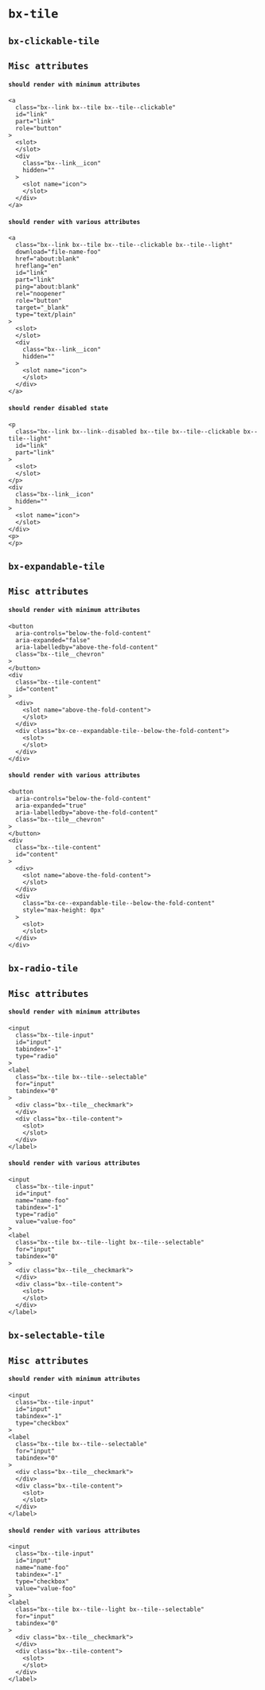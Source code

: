 # `bx-tile`

## `bx-clickable-tile`

##   `Misc attributes`

####     `should render with minimum attributes`

```
<a
  class="bx--link bx--tile bx--tile--clickable"
  id="link"
  part="link"
  role="button"
>
  <slot>
  </slot>
  <div
    class="bx--link__icon"
    hidden=""
  >
    <slot name="icon">
    </slot>
  </div>
</a>

```

####     `should render with various attributes`

```
<a
  class="bx--link bx--tile bx--tile--clickable bx--tile--light"
  download="file-name-foo"
  href="about:blank"
  hreflang="en"
  id="link"
  part="link"
  ping="about:blank"
  rel="noopener"
  role="button"
  target="_blank"
  type="text/plain"
>
  <slot>
  </slot>
  <div
    class="bx--link__icon"
    hidden=""
  >
    <slot name="icon">
    </slot>
  </div>
</a>

```

####     `should render disabled state`

```
<p
  class="bx--link bx--link--disabled bx--tile bx--tile--clickable bx--tile--light"
  id="link"
  part="link"
>
  <slot>
  </slot>
</p>
<div
  class="bx--link__icon"
  hidden=""
>
  <slot name="icon">
  </slot>
</div>
<p>
</p>

```

## `bx-expandable-tile`

##   `Misc attributes`

####     `should render with minimum attributes`

```
<button
  aria-controls="below-the-fold-content"
  aria-expanded="false"
  aria-labelledby="above-the-fold-content"
  class="bx--tile__chevron"
>
</button>
<div
  class="bx--tile-content"
  id="content"
>
  <div>
    <slot name="above-the-fold-content">
    </slot>
  </div>
  <div class="bx-ce--expandable-tile--below-the-fold-content">
    <slot>
    </slot>
  </div>
</div>

```

####     `should render with various attributes`

```
<button
  aria-controls="below-the-fold-content"
  aria-expanded="true"
  aria-labelledby="above-the-fold-content"
  class="bx--tile__chevron"
>
</button>
<div
  class="bx--tile-content"
  id="content"
>
  <div>
    <slot name="above-the-fold-content">
    </slot>
  </div>
  <div
    class="bx-ce--expandable-tile--below-the-fold-content"
    style="max-height: 0px"
  >
    <slot>
    </slot>
  </div>
</div>

```

## `bx-radio-tile`

##   `Misc attributes`

####     `should render with minimum attributes`

```
<input
  class="bx--tile-input"
  id="input"
  tabindex="-1"
  type="radio"
>
<label
  class="bx--tile bx--tile--selectable"
  for="input"
  tabindex="0"
>
  <div class="bx--tile__checkmark">
  </div>
  <div class="bx--tile-content">
    <slot>
    </slot>
  </div>
</label>

```

####     `should render with various attributes`

```
<input
  class="bx--tile-input"
  id="input"
  name="name-foo"
  tabindex="-1"
  type="radio"
  value="value-foo"
>
<label
  class="bx--tile bx--tile--light bx--tile--selectable"
  for="input"
  tabindex="0"
>
  <div class="bx--tile__checkmark">
  </div>
  <div class="bx--tile-content">
    <slot>
    </slot>
  </div>
</label>

```

## `bx-selectable-tile`

##   `Misc attributes`

####     `should render with minimum attributes`

```
<input
  class="bx--tile-input"
  id="input"
  tabindex="-1"
  type="checkbox"
>
<label
  class="bx--tile bx--tile--selectable"
  for="input"
  tabindex="0"
>
  <div class="bx--tile__checkmark">
  </div>
  <div class="bx--tile-content">
    <slot>
    </slot>
  </div>
</label>

```

####     `should render with various attributes`

```
<input
  class="bx--tile-input"
  id="input"
  name="name-foo"
  tabindex="-1"
  type="checkbox"
  value="value-foo"
>
<label
  class="bx--tile bx--tile--light bx--tile--selectable"
  for="input"
  tabindex="0"
>
  <div class="bx--tile__checkmark">
  </div>
  <div class="bx--tile-content">
    <slot>
    </slot>
  </div>
</label>

```

